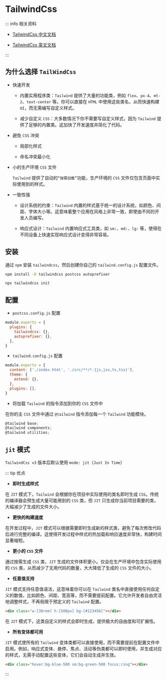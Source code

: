 # TailwindCss

::: info 相关资料

- [<u>TailwindCss 中文文档</u>](https://www.tailwindcss.cn/)

- [<u>TailwindCss 英文文档</u>](https://tailwindcss.com/)

:::

## 为什么选择 `TailWindCss`

- 快速开发

  - 内置实用程序类：`Tailwind` 提供了大量的功能类，例如 `flex`、`px-4`、`mt-2`、`text-center` 等。你可以直接在 `HTML` 中使用这些类名，从而快速构建 `UI`，而无需编写自定义样式。

  - 减少自定义 `CSS`：大多数情况下你不需要写自定义样式，因为 `Tailwind` 提供了足够的内置类。这加快了开发速度并简化了代码。

- 避免 `CSS` 冲突

  - 局部化样式

  - 命名冲突最小化

- 小的生产环境 `CSS` 文件

  `Tailwind` 提供了自动的`“按需加载”`功能，生产环境的 `CSS` 文件仅包含页面中实际使用到的样式。

- 一致性强

  - 设计系统的约束：`Tailwind` 内置的样式基于统一的设计系统，如颜色、间距、字体大小等。这意味着整个应用在风格上非常一致，即使由不同的开发人员编写。

  - 响应式设计：`Tailwind` 内置响应式工具类，如 `sm:`、`md:`、`lg:` 等，使得在不同设备上快速实现响应式设计变得非常容易。

## 安装

通过 `npm` 安装 `tailwindcss`，然后创建你自己的 `tailwind.config.js` 配置文件。

```sh
npm install -D tailwindcss postcss autoprefixer

npx tailwindcss init
```

## 配置

- `postcss.config.js` 配置

```js
module.exports = {
  plugins: {
    tailwindcss: {},
    autoprefixer: {},
  },
}
```

- `tailwind.config.js` 配置

```js
module.exports = {
  content: ['./index.html', './src/**/*.{js,jsx,ts,tsx}'],
  theme: {
    extend: {},
  },
  plugins: [],
}
```

- 将加载 `Tailwind` 的指令添加到你的 `CSS` 文件中

在你的主 `CSS` 文件中通过 `@tailwind` 指令添加每一个 `Tailwind` 功能模块。

```js
@tailwind base;
@tailwind components;
@tailwind utilities;
```

## `jit` 模式

`TailwindCss v3` 版本后默认使用 `mode: jit`（`Just In Time`）

::: tip 优点

- **即时生成样式**

在 `JIT` 模式下，`Tailwind` 会根据你在项目中实际使用的类名即时生成 `CSS`。传统的编译器会预生成大量可能用到的 `CSS` 类，但 `JIT` 只生成你当前项目需要的类，大幅减少了生成的文件大小。

- **更快的构建速度**

在开发过程中，`JIT` 模式可以根据需要即时生成新的样式类，避免了每次修改代码后进行完整的编译。这使得开发过程中样式的热加载和响应速度非常快，构建时间显著缩短。

- **更小的 `CSS` 文件**

通过按需生成 `CSS` 类，`JIT` 生成的文件体积更小。仅会在生产环境中包含实际使用的 `CSS` 类，从而减少了无用代码的数量，大大降低了生成的 `CSS` 文件的大小。

- **任意值支持**

`JIT` 模式支持任意值语法，这意味着你可以在 `Tailwind` 类名中直接使用任何自定义的数值，比如颜色、间距、宽高等，而不需要提前配置。它允许开发者自由灵活地调整样式，不再局限于预定义的 `Tailwind` 配置。

```html
<div class="w-[38rem] h-[500px] bg-[#123456]"></div>
```

在 `JIT` 模式下，这类自定义的样式会即时生成，提供极大的自由度和可扩展性。

- **所有变体都可用**

`JIT` 模式使所有的 `Tailwind` 变体类都可以直接使用，而不需要提前在配置文件中启用。例如，响应式变体、悬停、焦点、活动等伪类都可以即时使用，并生成对应的样式，无需手动配置这些变体，它们会自动生成并生效。

```html
<div class="hover:bg-blue-500 sm:bg-green-500 focus:ring"></div>
```

:::
